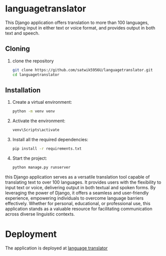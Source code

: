 # languagetranslator
This Django application offers translation to more than 100 languages, accepting input in either text or voice format, and provides output in both text and speech.

## Cloning
1. clone the repository
   ```bash
   git clone https://github.com/satwik5956U/languagetranslator.git
   cd languagetranslator

## Installation

1. Create a virtual environment:
   ```bash
   python -m venv venv
2. Activate the environment:
   ```bash
   venv\Scripts\activate
3. Install all the required dependencies:
   ```bash
   pip install -r requirements.txt
4. Start the project:
   ```bash
   python manage.py runserver
this Django application serves as a versatile translation tool capable of translating text to over 100 languages. It provides users with the flexibility to input text or voice, delivering output in both textual and spoken forms. By leveraging the power of Django, it offers a seamless and user-friendly experience, empowering individuals to overcome language barriers effectively. Whether for personal, educational, or professional use, this application stands as a valuable resource for facilitating communication across diverse linguistic contexts.

# Deployment
The application is deployed at [language translator](https://languagetranslator-6ehb.onrender.com/)
